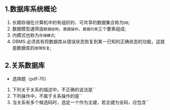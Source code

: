 ## 1.数据库系统概论

1. 长期存储在计算机中的有组织的、可共享的数据集合称为`DB`;
2. 数据模型通常由`数据结构`、`数据操作`、`数据约束`三个要素组成;
3. 内模式也称为`存储模式`;
4. DBMS 必须具有将数据库从错误状态恢复到某一已知的正确状态的功能，这就是数据库的`故障恢复`;

## 2.关系数据库

- 选择题（pdf-70）

1. 下列关于关系的描述中，不正确的说法是``
2. 下列操作中，不属于关系操作的是``
3. 当关系有多个候选码时，选定一个作为主键，若主键为全码，应包含``
